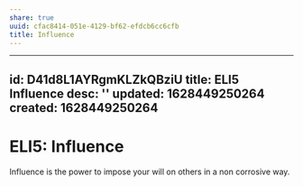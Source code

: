 ```yaml
---
share: true
uuid: cfac8414-051e-4129-bf62-efdcb6cc6cfb
title: Influence
---
```

---
id: D41d8L1AYRgmKLZkQBziU
title: ELI5 Influence
desc: ''
updated: 1628449250264
created: 1628449250264
---
# ELI5: Influence
Influence is the power to impose your will on others in a non corrosive way.